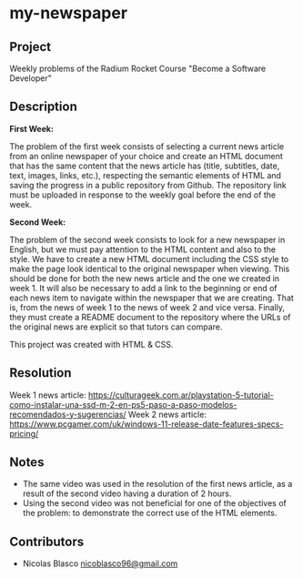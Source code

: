 # my-newspaper

## Project

Weekly problems of the Radium Rocket Course "Become a Software Developer"  

## Description

**First Week:** 

The problem of the first week consists of selecting a current news article from an online newspaper of your choice and create an HTML document that has the same content
that the news article has (title, subtitles, date, text, images, links, etc.), respecting the semantic elements of HTML and saving the progress in a public repository
from Github. The repository link must be uploaded in response to the weekly goal before the end of the week.

**Second Week:** 

The problem of the second week consists to look for a new newspaper in English, but we must pay attention to the HTML content and also to the style. We have to create a new HTML document including the CSS style to make the page look identical to the original newspaper when viewing. This should be done for both the new news article and the one we created in week 1. It will also be necessary to add a link to the beginning or end of each news item to navigate within the newspaper that we are creating. That is, from the news of week 1 to the news of week 2 and vice versa.
Finally, they must create a README document to the repository where the URLs of the original news are explicit so that tutors can compare.

This project was created with HTML & CSS. 

## Resolution 

Week 1 news article: https://culturageek.com.ar/playstation-5-tutorial-como-instalar-una-ssd-m-2-en-ps5-paso-a-paso-modelos-recomendados-y-sugerencias/
Week 2 news article: https://www.pcgamer.com/uk/windows-11-release-date-features-specs-pricing/

## Notes

- The same video was used in the resolution of the first news article, as a result of the second video having a duration of 2 hours.
- Using the second video was not beneficial for one of the objectives of the problem: to demonstrate the correct use of the HTML elements.

## Contributors

- Nicolas Blasco <nicoblasco96@gmail.com>






